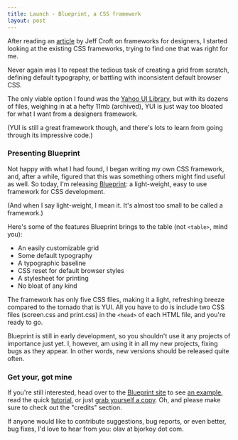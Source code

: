 ```yaml
---
title: Launch - Blueprint, a CSS framework
layout: post
---
```


After reading an [article][1] by Jeff Croft on frameworks for designers, I started looking at the existing CSS frameworks, trying to find one that was right for me. 

Never again was I to repeat the tedious task of creating a grid from scratch, defining default typography, or battling with inconsistent default browser CSS. 

The only viable option I found was the [Yahoo UI Library][2], but with its dozens of files, weighing in at a hefty 11mb (archived), YUI is just way too bloated for what I want from a designers framework. 

(YUI is still a great framework though, and there's lots to learn from going through its impressive code.)

### Presenting Blueprint

Not happy with what I had found, I began writing my own CSS framework, and, after a while, figured that this was something others might find useful as well. So today, I'm releasing [Blueprint][3]: a light-weight, easy to use framework for CSS development.

(And when I say light-weight, I mean it. It's almost too small to be called a framework.)

Here's some of the features Blueprint brings to the table (not `<table>`, mind you):

* An easily customizable grid
* Some default typography
* A typographic baseline
* CSS reset for default browser styles
* A stylesheet for printing
* No bloat of any kind

The framework has only five CSS files, making it a light, refreshing breeze compared to the tornado that is YUI. All you have to do is include two CSS files (screen.css and print.css) in the `<head>` of each HTML file, and you're ready to go.

Blueprint is still in early development, so you shouldn't use it any projects of importance just yet. I, however, am using it in all my new projects, fixing bugs as they appear. In other words, new versions should be released quite often.

### Get your, got mine

If you're still interested, head over to the [Blueprint site][3] to see [an example][5], read the quick [tutorial][6], or just [grab yourself a copy][7]. Oh, and please make sure to check out the "credits" section.

If anyone would like to contribute suggestions, bug reports, or even better, bug fixes, I'd love to hear from you: olav at bjorkoy dot com.

  [1]: http://www.alistapart.com/articles/frameworksfordesigners/
  [2]: http://developer.yahoo.com/yui/
  [3]: http://bjorkoy.com/blueprint
  [4]: http://ljworld.com
  [5]: http://bjorkoy.com/blueprint/test.html
  [6]: http://bjorkoy.com/blueprint/tutorial.html
  [7]: http://bjorkoy.com/blueprint/blueprint%200.3.zip


